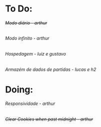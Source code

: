 # To Do:

###### ~~Modo diário - arthur~~

###### Modo infinito - arthur

###### Hospedagem - luiz e gustavo

###### Armazém de dados de partidas - lucas e h2

# Doing:

###### Responsividade - arthur

###### ~~Clear Cookies when past midnight - arthur~~
